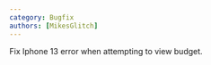 ```yaml
---
category: Bugfix
authors: [MikesGlitch]
---
```


Fix Iphone 13 error when attempting to view budget.
